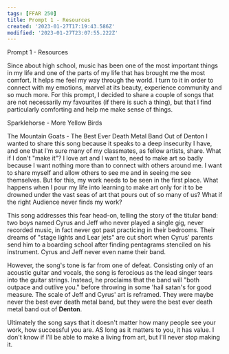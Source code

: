 ```yaml
---
tags: [FFAR 250]
title: Prompt 1 - Resources
created: '2023-01-27T17:19:43.586Z'
modified: '2023-01-27T23:07:55.222Z'
---
```


Prompt 1 - Resources

Since about high school, music has been one of the most important things in my life and one of the parts of my life that has brought me the most comfort. It helps me feel my way through the world. I turn to it in order to connect with my emotions, marvel at its beauty, experience community and so much more. For this prompt, I decided to share a couple of songs that are not necessarily my favourites (if there is such a thing), but that I find particularly comforting and help me make sense of things.

Sparklehorse - More Yellow Birds


The Mountain Goats - The Best Ever Death Metal Band Out of Denton
I wanted to share this song because it speaks to a deep insecurity I have, and one that I'm sure many of my classmates, as fellow artists, share. What if I don't "make it"? I love art and I want to, need to make art so badly because I want nothing more than to connect with others around me. I want to share myself and allow others to see me and in seeing me see themselves. But for this, my work needs to be seen in the first place. What happens when I pour my life into learning to make art only for it to be drowned under the vast seas of art that pours out of so many of us? What if the right Audience never finds my work?

This song addresses this fear head-on, telling the story of the titular band: two boys named Cyrus and Jeff who never played a single gig, never recorded music, in fact never got past practicing in their bedrooms. Their dreams of "stage lights and Lear jets" are cut short when Cyrus' parents send him to a boarding school after finding pentagrams stenciled on his instrument. Cyrus and Jeff never even name their band.

However, the song's tone is far from one of defeat. Consisting only of an acoustic guitar and vocals, the song is ferocious as the lead singer tears into the guitar strings. Instead, he proclaims that the band will "both outpace and outlive you." before throwing in some 'hail satan's for good measure. The scale of Jeff and Cyrus' art is reframed. They were maybe never the best ever death metal band, but they were the best ever death metal band out of **Denton**. 

Ultimately the song says that it doesn't matter how many people see your work, how successful you are. AS long as it matters to you, it has value. I don't know if I'll be able to make a living from art, but I'll never stop making it.
